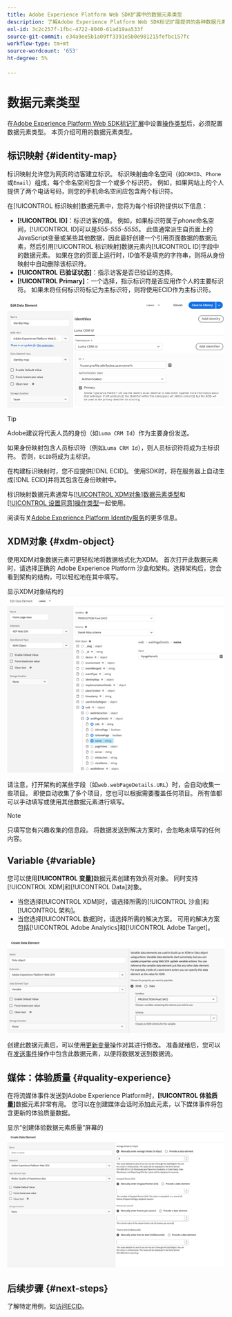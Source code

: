 ```yaml
---
title: Adobe Experience Platform Web SDK扩展中的数据元素类型
description: 了解Adobe Experience Platform Web SDK标记扩展提供的各种数据元素类型。
exl-id: 3c2c257f-1fbc-4722-8040-61ad19aa533f
source-git-commit: e34a9ee5b1a09ff3391e5b0e981215fefbc157fc
workflow-type: tm+mt
source-wordcount: '653'
ht-degree: 5%

---
```



# 数据元素类型

在[Adobe Experience Platform Web SDK标记扩展](web-sdk-extension-configuration.md)中设置[操作类型](action-types.md)后，必须配置数据元素类型。 本页介绍可用的数据元素类型。

## 标识映射 {#identity-map}

标识映射允许您为网页的访客建立标识。 标识映射由命名空间（如`CRMID`、`Phone`或`Email`）组成，每个命名空间包含一个或多个标识符。 例如，如果网站上的个人提供了两个电话号码，则您的手机命名空间应包含两个标识符。

在[!UICONTROL 标识映射]数据元素中，您将为每个标识符提供以下信息：

* **[!UICONTROL ID]**：标识访客的值。 例如，如果标识符属于&#x200B;_phone_&#x200B;命名空间，[!UICONTROL ID]可以是&#x200B;_555-555-5555_。 此值通常派生自页面上的JavaScript变量或某些其他数据，因此最好创建一个引用页面数据的数据元素，然后引用[!UICONTROL 标识映射]数据元素内[!UICONTROL ID]字段中的数据元素。 如果在您的页面上运行时，ID值不是填充的字符串，则将从身份映射中自动删除该标识符。
* **[!UICONTROL 已验证状态]**：指示访客是否已验证的选择。
* **[!UICONTROL Primary]**：一个选择，指示标识符是否应用作个人的主要标识符。 如果未将任何标识符标记为主标识符，则将使用ECID作为主标识符。

![显示“编辑数据元素”屏幕的UI图像。](assets/identity-map-data-element.png)

>[!TIP]
>
>Adobe建议将代表人员的身份（如`Luma CRM Id`）作为主要身份发送。
>
>如果身份映射包含人员标识符（例如`Luma CRM Id`），则人员标识符将成为主标识符。 否则，`ECID`将成为主标识。

在构建标识映射时，您不应提供[!DNL ECID]。 使用SDK时，将在服务器上自动生成[!DNL ECID]并将其包含在身份映射中。

标识映射数据元素通常与[[!UICONTROL XDM对象]数据元素类型](#xdm-object)和[[!UICONTROL 设置同意]操作类型](action-types.md#set-consent)一起使用。

阅读有关[Adobe Experience Platform Identity服务](../../../../identity-service/home.md)的更多信息。

## XDM对象 {#xdm-object}

使用XDM对象数据元素可更轻松地将数据格式化为XDM。 首次打开此数据元素时，请选择正确的 Adobe Experience Platform 沙盒和架构。选择架构后，您会看到架构的结构，可以轻松地在其中填写。

显示XDM对象结构的![UI图像。](assets/XDM-object.png)

请注意，打开架构的某些字段（如`web.webPageDetails.URL`）时，会自动收集一些项目。 即使自动收集了多个项目，您也可以根据需要覆盖任何项目。 所有值都可以手动填写或使用其他数据元素进行填写。

>[!NOTE]
>
>只填写您有兴趣收集的信息段。 将数据发送到解决方案时，会忽略未填写的任何内容。

## Variable {#variable}

您可以使用&#x200B;**[!UICONTROL 变量]**&#x200B;数据元素创建有效负荷对象。 同时支持[!UICONTROL XDM]和[!UICONTROL Data]对象。

* 当您选择[!UICONTROL XDM]时，请选择所需的[!UICONTROL 沙盒]和[!UICONTROL 架构]。
* 当您选择[!UICONTROL 数据]时，请选择所需的解决方案。 可用的解决方案包括[!UICONTROL Adobe Analytics]和[!UICONTROL Adobe Target]。

![显示数据元素选项的标记UI图像。](assets/variable-data-element.png)

创建此数据元素后，可以使用[更新变量](./action-types.md#update-variable)操作对其进行修改。 准备就绪后，您可以在[发送事件](./action-types.md#send-event)操作中包含此数据元素，以便将数据发送到数据流。

## 媒体：体验质量 {#quality-experience}

在将流媒体事件发送到Adobe Experience Platform时，**[!UICONTROL 体验质量]**&#x200B;数据元素非常有用。 您可以在创建媒体会话时添加此元素，以下媒体事件将包含更新的体验质量数据。

显示“创建体验数据元素质量”屏幕的![UI图像。](assets/qoe-data-element.png)

## 后续步骤 {#next-steps}

了解特定用例，如[访问ECID](accessing-the-ecid.md)。
